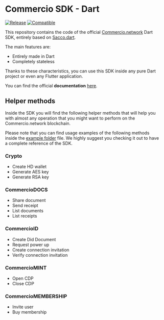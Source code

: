 # Commercio SDK - Dart

[![Release](https://img.shields.io/pub/v/commerciosdk)](https://pub.dev/packages/commerciosdk)
[![Compatible](https://img.shields.io/badge/compatible-flutter-blue)](https://flutter.dev)

This repository contains the code of the official [Commercio.network](https://commercio.network) Dart SDK,
entirely based on [Sacco.dart](https://github.com/commercionetwork/sacco.dart). 

The main features are:

* Entirely made in Dart
* Completely stateless

Thanks to these characteristics, you can use this SDK inside any pure Dart project or even any Flutter application.

You can find the official **documentation** [here](https://dart.sdk.docs.commercio.network/).

## Helper methods

Inside the SDK you will find the following helper methods that will help you with almost any operation
that you might want to perform on the Commercio.network blockchain.

Please note that you can find usage examples of the following methods inside the
[example folder](example) file.
We highly suggest you checking it out to have a complete reference of the SDK.  

### Crypto

* Create HD wallet  
* Generate AES key
* Generate RSA key

### CommercioDOCS

* Share document
* Send receipt
* List documents
* List receipts

### CommercioID

* Create Did Document
* Request power up
* Create connection invitation
* Verify connection invitation

### CommercioMINT

* Open CDP
* Close CDP

### CommercioMEMBERSHIP

* Invite user
* Buy membership
